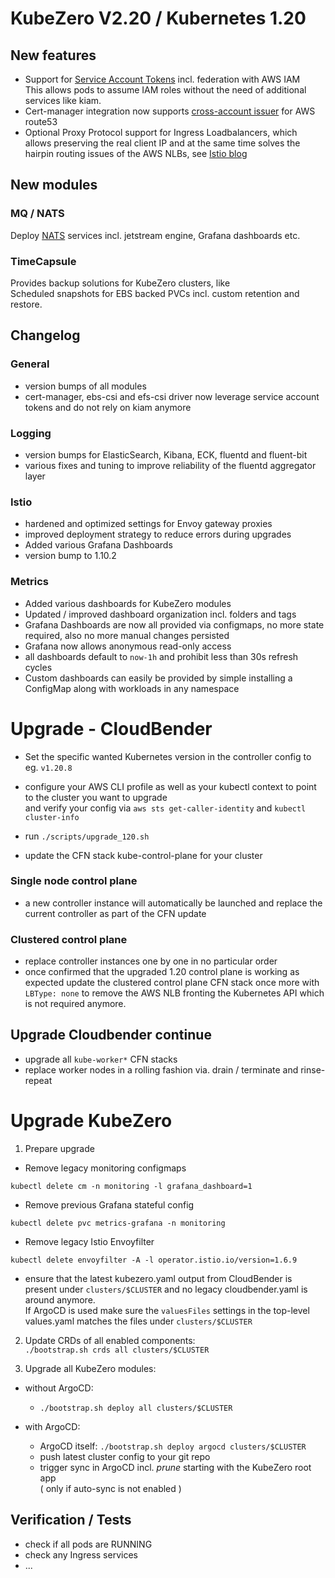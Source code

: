 # KubeZero V2.20 / Kubernetes 1.20

## New features
- Support for [Service Account Tokens](https://kubernetes.io/docs/tasks/configure-pod-container/configure-service-account/#service-account-token-volume-projection) incl. federation with AWS IAM  
This allows pods to assume IAM roles without the need of additional services like kiam.
- Cert-manager integration now supports [cross-account issuer](https://cert-manager.io/docs/configuration/acme/dns01/route53/#cross-account-access) for AWS route53
- Optional Proxy Protocol support for Ingress Loadbalancers, which allows preserving the real client IP and at the same time solves the hairpin routing issues of the AWS NLBs, see [Istio blog](https://istio.io/v1.9/blog/2020/show-source-ip/)

## New modules
### MQ / NATS  
Deploy [NATS](https://docs.nats.io/jetstream/jetstream) services incl. jetstream engine, Grafana dashboards etc. 

### TimeCapsule
Provides backup solutions for KubeZero clusters, like  
Scheduled snapshots for EBS backed PVCs incl. custom retention and restore.

## Changelog

### General
- version bumps of all modules
- cert-manager, ebs-csi and efs-csi driver now leverage service account tokens and do not rely on kiam anymore

### Logging
- version bumps for ElasticSearch, Kibana, ECK, fluentd and fluent-bit
- various fixes and tuning to improve reliability of the fluentd aggregator layer

### Istio
- hardened and optimized settings for Envoy gateway proxies
- improved deployment strategy to reduce errors during upgrades
- Added various Grafana Dashboards
- version bump to 1.10.2

### Metrics
- Added various dashboards for KubeZero modules
- Updated / improved dashboard organization incl. folders and tags
- Grafana Dashboards are now all provided via configmaps, no more state required, also no more manual changes persisted
- Grafana now allows anonymous read-only access
- all dashboards default to `now-1h` and prohibit less than 30s refresh cycles
- Custom dashboards can easily be provided by simple installing a ConfigMap along with workloads in any namespace


# Upgrade - CloudBender
- Set the specific wanted Kubernetes version in the controller config to eg. `v1.20.8`
- configure your AWS CLI profile as well as your kubectl context to point to the cluster you want to upgrade  
and verify your config via `aws sts get-caller-identity` and `kubectl cluster-info`

- run `./scripts/upgrade_120.sh`
- update the CFN stack kube-control-plane for your cluster

### Single node control plane
- a new controller instance will automatically be launched and replace the current controller as part of the CFN update

### Clustered control plane
- replace controller instances one by one in no particular order
- once confirmed that the upgraded 1.20 control plane is working as expected update the clustered control plane CFN stack once more with `LBType: none` to remove the AWS NLB fronting the Kubernetes API which is not required anymore.

## Upgrade Cloudbender continue
- upgrade all `kube-worker*` CFN stacks
- replace worker nodes in a rolling fashion via. drain / terminate and rinse-repeat

# Upgrade KubeZero
1. Prepare upgrade
- Remove legacy monitoring configmaps
```
kubectl delete cm -n monitoring -l grafana_dashboard=1
```

- Remove previous Grafana stateful config
```
kubectl delete pvc metrics-grafana -n monitoring
```

- Remove legacy Istio Envoyfilter
```
kubectl delete envoyfilter -A -l operator.istio.io/version=1.6.9
```

- ensure that the latest kubezero.yaml output from CloudBender is present under `clusters/$CLUSTER` and no legacy cloudbender.yaml is around anymore.  
If ArgoCD is used make sure the `valuesFiles` settings in the top-level values.yaml matches the files under `clusters/$CLUSTER`

2. Update CRDs of all enabled components:  
`./bootstrap.sh crds all clusters/$CLUSTER`

3. Upgrade all KubeZero modules:  
- without ArgoCD:  
  - `./bootstrap.sh deploy all clusters/$CLUSTER`  
- with ArgoCD:  

  - ArgoCD itself: `./bootstrap.sh deploy argocd clusters/$CLUSTER`
  - push latest cluster config to your git repo
  - trigger sync in ArgoCD incl. *prune* starting with the KubeZero root app  
( only if auto-sync is not enabled )

## Verification / Tests
- check if all pods are RUNNING
- check any Ingress services
- ...
